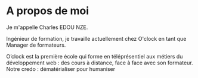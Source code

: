 # A propos de moi

Je m'appelle Charles EDOU NZE.

Ingénieur de formation, je travaille actuellement chez O'clock en tant que Manager de formateurs.

O’clock est la première école qui forme en téléprésentiel aux métiers du développement web : des cours à distance, face à face avec son formateur. Notre credo : dématérialiser pour humaniser